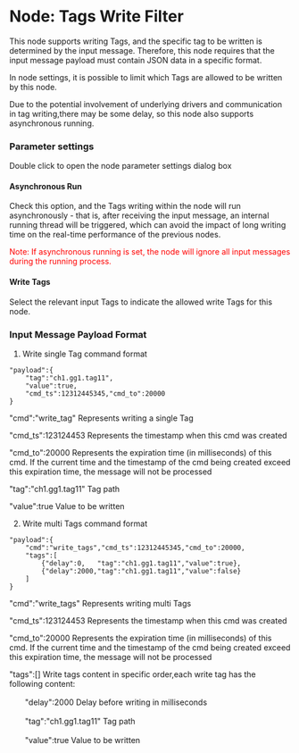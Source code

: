 Node: Tags Write Filter
==


<cn></cn><en></en>




This node supports writing Tags, and the specific tag to be written is determined by the input message. Therefore, this node requires that the input message payload must contain JSON data in a specific format.

In node settings, it is possible to limit which Tags are allowed to be written by this node.

Due to the potential involvement of underlying drivers and communication in tag writing,there may be some delay, so this node also supports asynchronous running.



### Parameter settings

Double click to open the node parameter settings dialog box

#### Asynchronous Run



Check this option, and the Tags writing within the node will run asynchronously - that is, after receiving the input message, an internal running thread will be triggered, which can avoid the impact of long writing time on the real-time performance of the previous nodes.

<font color="red">Note: If asynchronous running is set, the node will ignore all input messages during the running process.</font>


#### Write Tags



Select the relevant input Tags to indicate the allowed write Tags for this node.


### Input Message Payload Format

1. Write single Tag command format

```
"payload":{
    "tag":"ch1.gg1.tag11",
    "value":true,
    "cmd_ts":12312445345,"cmd_to":20000
}
```

"cmd":"write_tag" Represents writing a single Tag

"cmd_ts":123124453 Represents the timestamp when this cmd was created

"cmd_to":20000  Represents the expiration time (in milliseconds) of this cmd. If the current time and the timestamp of the cmd being created exceed this expiration time, the message will not be processed

"tag":"ch1.gg1.tag11" Tag path

"value":true  Value to be written

2. Write multi Tags command format

```
"payload":{
    "cmd":"write_tags","cmd_ts":12312445345,"cmd_to":20000,
    "tags":[
        {"delay":0,   "tag":"ch1.gg1.tag11","value":true},
        {"delay":2000,"tag":"ch1.gg1.tag11","value":false}
    ]
}
```

"cmd":"write_tags" Represents writing multi Tags

"cmd_ts":123124453 Represents the timestamp when this cmd was created

"cmd_to":20000  Represents the expiration time (in milliseconds) of this cmd. If the current time and the timestamp of the cmd being created exceed this expiration time, the message will not be processed

"tags":[] Write tags content in specific order,each write tag has the following content:

　　"delay":2000  Delay before writing in milliseconds

　　"tag":"ch1.gg1.tag11" Tag path

　　"value":true  Value to be written
